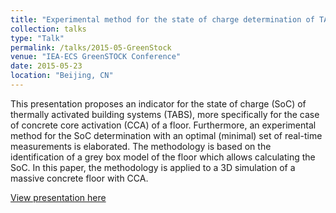 ```yaml
---
title: "Experimental method for the state of charge determination of TABS"
collection: talks
type: "Talk"
permalink: /talks/2015-05-GreenStock
venue: "IEA-ECS GreenSTOCK Conference"
date: 2015-05-23
location: "Beijing, CN"
---
```


This presentation proposes an indicator for the state of charge (SoC) of thermally activated building systems (TABS), more specifically for the case of concrete core activation (CCA) of a floor. Furthermore, an experimental method for the SoC determination with an optimal (minimal) set of real-time measurements is elaborated. The methodology is based on the identification of a grey box model of the floor which allows calculating the SoC. In this paper, the methodology is applied to a 3D simulation of a massive concrete floor with CCA.

[View presentation here](http://doi.org/10.13140/RG.2.2.22413.03047)
